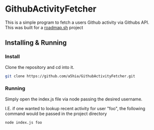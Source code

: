 # GithubActivityFetcher
This is a simple program to fetch a users Github activity via Githubs API. This was built for a [roadmap.sh](https://roadmap.sh/projects/github-user-activity) project
## Installing & Running
### Install
Clone the repository and cd into it.
```bash
git clone https://github.com/a5hia/GithubActivityFetcher.git
```
### Running
Simply open the index.js file via node passing the desired username. 

I.E. if one wanted to lookup recent activity for user "foo", the following command would be passed in the project directory 
```bash
node index.js foo
```